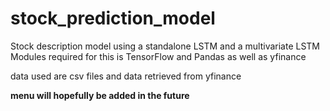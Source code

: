 # stock_prediction_model
Stock description model using a standalone LSTM and a multivariate LSTM
Modules required for this is TensorFlow and Pandas as well as yfinance 

data used are csv files and data retrieved from yfinance

**menu will hopefully be added in the future**
